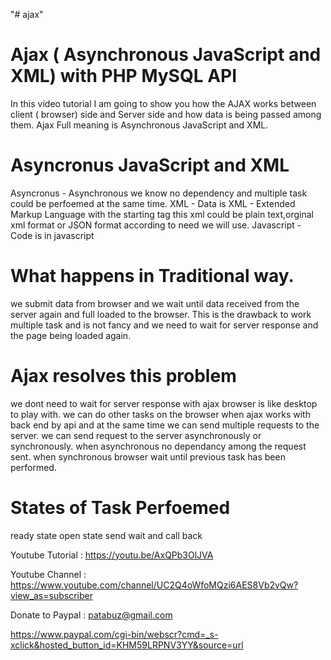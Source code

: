 "# ajax" 

Ajax ( Asynchronous JavaScript and XML) with PHP MySQL API
==========================================================

In this video tutorial I am going to show you how the AJAX works between client ( browser) side and Server side 
and how data 
is being passed among them.
Ajax Full meaning is Asynchronous JavaScript and XML.

Asyncronus JavaScript and XML
===============================
Asyncronus - Asynchronous we know no dependency and multiple task could be perfoemed at the same time.
XML        - Data is XML - Extended Markup Language with the starting tag <xml>
              this xml could be plain text,orginal xml format or JSON format according to need we will use.
Javascript - Code is in javascript


What happens in Traditional way.
=============================
we submit data from browser and we wait until data received from the server again and full loaded to the browser.
This is the drawback to work multiple task and is not fancy and we need to wait for server 
response and the page being loaded again.

Ajax resolves this problem
===========================
we dont need to wait for server response 
with ajax browser is like desktop to play with.
we can do other tasks on the browser when ajax works 
with back end by api and 
at the same time we can send multiple requests to the server.
we can send request to the server asynchronously or synchronously.
when asynchronous no dependancy among the request sent.
when synchronous browser wait until previous task has been performed.

States of Task Perfoemed
=========================
ready state
open state
send 
wait and call back



Youtube Tutorial : https://youtu.be/AxQPb3OlJVA

Youtube Channel : https://www.youtube.com/channel/UC2Q4oWfoMQzi6AES8Vb2vQw?view_as=subscriber

Donate to Paypal : patabuz@gmail.com

https://www.paypal.com/cgi-bin/webscr?cmd=_s-xclick&hosted_button_id=KHM59LRPNV3YY&source=url
